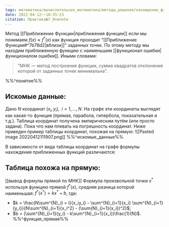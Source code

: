 ```yaml
---
tags: математика/вычислительная_математика/методы_решения/нахождение_функции
date: 2022-04-12~~10:35:23
citation: Практика№7_Onenote
---
```

Метод [[Приближение Функции|приближения функции]] если мы понимаем $f(x) \approx f^*(x)$ как функция проходит "[[Приближение Функции#^7b78d2|вблизи]]" заданных точек.
По этому методу мы находим приближенную функцию с наименьшим [[функционал ошибки|функционалом ошибки]].
Иными словами:
>"МНК — метод построения функции, сумма квадратов отклонения которой от заданных точек минимальна".

%%^понятие%%
## Искомые данные:
Дано $N$ координат $(x_i, y_i),\;\; i = 1,...,N$.
На графе эти координаты выглядят как какая-то функция (прямая, парабола, гипербола, показательная и т.д.).
Таблица координат получена эмпирическим путём (или просто задана).
Пока что нам плевать на погрешность координат.
Ниже приведен пример таблицы координат, похожая на прямую:
![[Pasted image 20220412111907.png]]
%%^искомые_данные%%

В зависимости от вида таблицы координат на графе формулы нахождения приближенных функций различаются:

## Таблица похожа на прямую:
[[вывод формулы прямой по МНК]]
Формула произвольной точки $x^*$ используя функцию прямой $f^*(x)$, средняя разница которой наименьшая:
$f^*(x^*) = kx^* + b$, где:
* $k = \frac{N\sum^{N}_{i = i}{x_iy_i} - \sum^{N}_{i=1}{x_i} \sum^{N}_{i=1}{y_i}}{N\sum^{N}_{i=1}{x_i^2} - (\sum{N}_{i=1}{x_i})^2}$;
* $b = (\sum^{N}_{i=1}{y_i} - k\sum^{N}_{i=1}{x_i})\frac{1}{N}$.
%%^функция_прямая%%